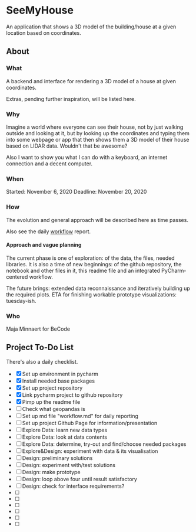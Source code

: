 # SeeMyHouse
An application that shows a 3D model of the building/house at a given location based on coordinates.

## About


### What
A backend and interface for rendering a 3D model of a house at given coordinates.

Extras, pending further inspiration, will be listed here.

### Why
Imagine a world where everyone can see their house, not by just walking outside and
looking at it, but by looking up the coordinates and typing them into some webpage or app
that then shows them a 3D model of their house based on LIDAR data. Wouldn't that be
awesome?

Also I want to show you what I can do with a keyboard, an internet connection and a decent
computer.

### When
Started: November 6, 2020
Deadline: November 20, 2020

### How
The evolution and general approach will
be described here as time passes.

Also see the daily [workflow](workflow.md) report. 

#### Approach and vague planning
The current phase is one of exploration: of the data, the files, needed libraries. It
is also a time of new beginnings: of the github repository, the notebook and other files in it, 
this readme file and an integrated PyCharm-centered workflow.

The future brings: extended data reconnaissance and iteratively building up the
required plots. ETA for finishing workable prototype visualizations: tuesday-ish.

### Who
Maja Minnaert for BeCode

## Project To-Do List
There's also a daily checklist.

- [x] Set up environment in pycharm
- [X] Install needed base packages
- [x] Set up project repository
- [x] Link pycharm project to github repository
- [x] Pimp up the readme file
- [ ] Check what geopandas is
- [ ] Set up md file "workflow.md" for daily reporting
- [ ] Set up project Github Page for information/presentation
- [ ] Explore Data: learn new data types
- [ ] Explore Data: look at data contents
- [ ] Explore Data: determine, try-out and find/choose needed packages
- [ ] Explore&Design: experiment with data & its visualisation
- [ ] Design: preliminary solutions
- [ ] Design: experiment with/test solutions
- [ ] Design: make prototype
- [ ] Design: loop above four until result satisfactory
- [ ] Design: check for interface requirements?
- [ ] 
- [ ]
- [ ]
- [ ]
- [ ]
- [ ]
